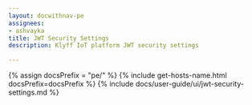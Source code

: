 ```yaml
---
layout: docwithnav-pe
assignees:
- ashvayka
title: JWT Security Settings
description: Klyff IoT platform JWT security settings

---
```


{% assign docsPrefix = "pe/" %}
{% include get-hosts-name.html docsPrefix=docsPrefix %}
{% include docs/user-guide/ui/jwt-security-settings.md %}
